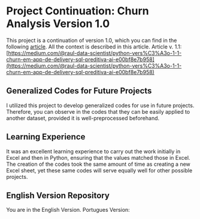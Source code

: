 # Project Continuation: Churn Analysis Version 1.0

This project is a continuation of version 1.0, which you can find in the following [article](https://medium.com/@raul-data-scientist/churn-em-app-de-delivery-sql-preditiva-ai-4519b014fd9e). All the context is described in this article.
Article v. 1.1: [https://medium.com/@raul-data-scientist/python-vers%C3%A3o-1-1-churn-em-app-de-delivery-sql-preditiva-ai-e00bf8e7b958](https://medium.com/@raul-data-scientist/python-vers%C3%A3o-1-1-churn-em-app-de-delivery-sql-preditiva-ai-e00bf8e7b958)


## Generalized Codes for Future Projects

I utilized this project to develop generalized codes for use in future projects. Therefore, you can observe in the codes that they can be easily applied to another dataset, provided it is well-preprocessed beforehand.

## Learning Experience

It was an excellent learning experience to carry out the work initially in Excel and then in Python, ensuring that the values matched those in Excel. The creation of the codes took the same amount of time as creating a new Excel sheet, yet these same codes will serve equally well for other possible projects.

## English Version Repository

You are in the English Version.
Portugues Version: 
